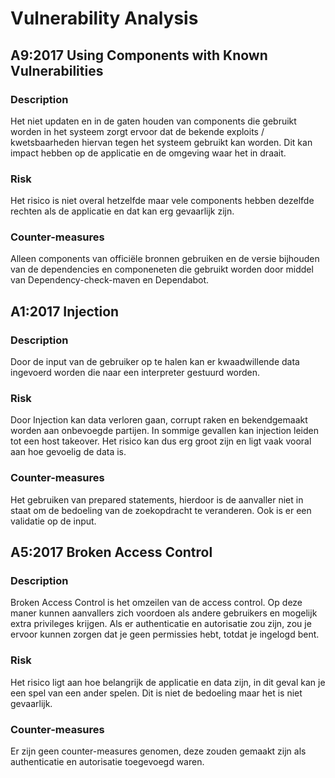 # Vulnerability Analysis

## A9:2017 Using Components with Known Vulnerabilities

### Description
Het niet updaten en in de gaten houden van components die gebruikt worden in het systeem zorgt ervoor dat de bekende exploits / kwetsbaarheden hiervan tegen het systeem gebruikt kan worden. Dit kan impact hebben op de applicatie en de omgeving waar het in draait.

### Risk
Het risico is niet overal hetzelfde maar vele components hebben dezelfde rechten als de applicatie en dat kan erg gevaarlijk zijn.

### Counter-measures
Alleen components van officiële bronnen gebruiken en de versie bijhouden van de dependencies en componeneten die gebruikt worden door middel van Dependency-check-maven en Dependabot.

## A1:2017 Injection

### Description
Door de input van de gebruiker op te halen kan er kwaadwillende data ingevoerd worden die naar een interpreter gestuurd worden.

### Risk
Door Injection kan data verloren gaan, corrupt raken en bekendgemaakt worden aan onbevoegde partijen. In sommige gevallen kan injection leiden tot een host takeover. Het risico kan dus erg groot zijn en ligt vaak vooral aan hoe gevoelig de data is.
### Counter-measures
Het gebruiken van prepared statements, hierdoor is de aanvaller niet in staat om de bedoeling van de zoekopdracht te veranderen. Ook is er een validatie op de input.
 

## A5:2017 Broken Access Control

### Description
Broken Access Control is het omzeilen van de access control. Op deze maner kunnen aanvallers zich voordoen als andere gebruikers en mogelijk extra privileges krijgen. Als er authenticatie en autorisatie zou zijn, zou je ervoor kunnen zorgen dat je geen permissies hebt, totdat je ingelogd bent.
### Risk
Het risico ligt aan hoe belangrijk de applicatie en data zijn, in dit geval kan je een spel van een ander spelen. Dit is niet de bedoeling maar het is niet gevaarlijk. 

### Counter-measures
Er zijn geen counter-measures genomen, deze zouden gemaakt zijn als authenticatie en autorisatie toegevoegd waren.
